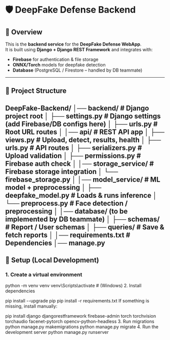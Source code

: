 # 🛡️ DeepFake Defense Backend

## 🔹 Overview
This is the **backend service** for the **DeepFake Defense WebApp**.  
It is built using **Django + Django REST Framework** and integrates with:
- **Firebase** for authentication & file storage
- **ONNX/Torch** models for deepfake detection
- **Database** (PostgreSQL / Firestore – handled by DB teammate)

---

## 📂 Project Structure

DeepFake-Backend/
│── backend/ # Django project root
│ ├── settings.py # Django settings (add Firebase/DB configs here)
│ ├── urls.py # Root URL routes
│
│── api/ # REST API app
│ ├── views.py # Upload, detect, results, health
│ ├── urls.py # API routes
│ ├── serializers.py # Upload validation
│ ├── permissions.py # Firebase auth check
│
│── storage_service/ # Firebase storage integration
│ └── firebase_storage.py
│
│── model_service/ # ML model + preprocessing
│ ├── deepfake_model.py # Loads & runs inference
│ └── preprocess.py # Face detection / preprocessing
│
│── database/ (to be implemented by DB teammate)
│ ├── schemas/ # Report / User schemas
│ ├── queries/ # Save & fetch reports
│
│── requirements.txt # Dependencies
│── manage.py
---

## 🔹 Setup (Local Development)

### 1. Create a virtual environment
python -m venv venv
venv\Scripts\activate   # (Windows)
2. Install dependencies

pip install --upgrade pip
pip install -r requirements.txt
If something is missing, install manually:

pip install django djangorestframework firebase-admin torch torchvision torchaudio facenet-pytorch opencv-python-headless
3. Run migrations
python manage.py makemigrations
python manage.py migrate
4. Run the development server
python manage.py runserver